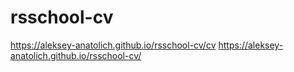# rsschool-cv
https://aleksey-anatolich.github.io/rsschool-cv/cv
https://aleksey-anatolich.github.io/rsschool-cv/
